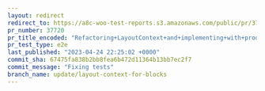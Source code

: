 ```yaml
---
layout: redirect
redirect_to: https://a8c-woo-test-reports.s3.amazonaws.com/public/pr/37720/e2e/index.html
pr_number: 37720
pr_title_encoded: "Refactoring+LayoutContext+and+implementing+with+product+editor"
pr_test_type: e2e
last_published: "2023-04-24 22:25:02 +0000"
commit_sha: 67475fa838b2bb8fea6b472d11364b13bb7ec2f7
commit_message: "Fixing tests"
branch_name: update/layout-context-for-blocks
---
```

